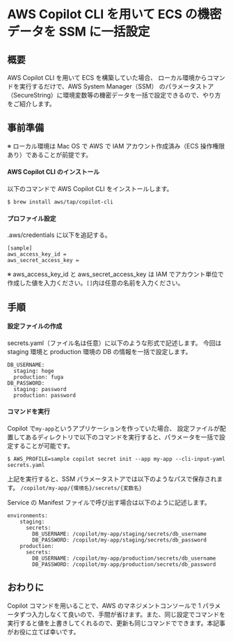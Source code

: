 # AWS Copilot CLI を用いて ECS の機密データを SSM に一括設定

## 概要

AWS Copilot CLI を用いて ECS を構築していた場合、
ローカル環境からコマンドを実行するだけで、AWS System Manager（SSM） のパラメータストア（SecureString）に環境変数等の機密データを一括で設定できるので、やり方をご紹介します。

## 事前準備

※ ローカル環境は Mac OS で AWS で IAM アカウント作成済み（ECS 操作権限あり）であることが前提です。

#### AWS Copilot CLI のインストール

以下のコマンドで AWS Copilot CLI をインストールします。

```
$ brew install aws/tap/copilot-cli
```

#### プロファイル設定

.aws/credentials に以下を追記する。

```
[sample]
aws_access_key_id =
aws_secret_access_key =
```

※ aws_access_key_id と aws_secret_access_key は IAM でアカウント単位で作成した値を入力ください。`[]`内は任意の名前を入力ください。

## 手順

#### 設定ファイルの作成

secrets.yaml（ファイル名は任意）に以下のような形式で記述します。
今回は staging 環境と production 環境の DB の情報を一括で設定します。

```
DB_USERNAME:
  staging: hoge
  production: fuga
DB_PASSWORD:
  staging: password
  production: password
```

#### コマンドを実行

Copilot で`my-app`というアプリケーションを作っていた場合、
設定ファイルが配置してあるディレクトリで以下のコマンドを実行すると、パラメータを一括で設定することが可能です。

```
$ AWS_PROFILE=sample copilot secret init --app my-app --cli-input-yaml secrets.yaml
```

上記を実行すると、SSM パラメータストアでは以下のようなパスで保存されます。
`/copilot/my-app/{環境名}/secrets/{変数名}`

Service の Manifest ファイルで呼び出す場合は以下のように記述します。

```
environments:
    staging:
      secrets:
        DB_USERNAME: /copilot/my-app/staging/secrets/db_username
        DB_PASSWORD: /copilot/my-app/staging/secrets/db_password
    production:
      secrets:
        DB_USERNAME: /copilot/my-app/production/secrets/db_username
        DB_PASSWORD: /copilot/my-app/production/secrets/db_password
```

## おわりに

Copilot コマンドを用いることで、AWS のマネジメントコンソールで 1 パラメータずつ入力しなくて良いので、手間が省けます。また、同じ設定でコマンドを実行すると値を上書きしてくれるので、更新も同じコマンドでできます。本記事がお役に立てば幸いです。
